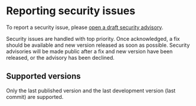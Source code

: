 Reporting security issues
=========================

To report a security issue, please [open a draft security advisory](https://github.com/pematon/adminer/security/advisories).

Security issues are handled with top priority. Once acknowledged, a fix should be available and new version released
as soon as possible. Security advisories will be made public after a fix and new version have been released,
or the advisory has been declined.

Supported versions
------------------

Only the last published version and the last development version (last commit) are supported.
